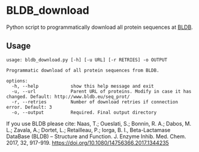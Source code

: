 # BLDB_download

Python script to programmatically download all protein sequences at [BLDB](http://www.bldb.eu/).

## Usage
```
usage: bldb_download.py [-h] [-u URL] [-r RETRIES] -o OUTPUT

Programmatic download of all protein sequences from BLDB.

options:
  -h, --help            show this help message and exit
  -u, --url             Parent URL of proteins. Modify in case it has changed. Default: http://www.bldb.eu/seq_prot/
  -r, --retries         Number of download retries if connection error. Default: 3
  -o, --output          Required. Final output directory
```

If you use BLDB please cite: Naas, T.; Oueslati, S.; Bonnin, R. A.; Dabos, M. L.; Zavala, A.; Dortet, L.; Retailleau, P.; Iorga, B. I., Beta-Lactamase DataBase (BLDB) – Structure and Function. J. Enzyme Inhib. Med. Chem. 2017, 32, 917-919. https://doi.org/10.1080/14756366.2017.1344235
